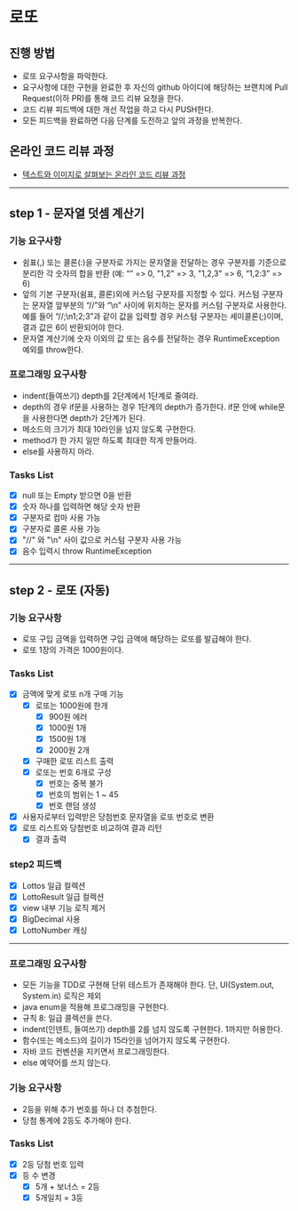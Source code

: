 # 로또
## 진행 방법
* 로또 요구사항을 파악한다.
* 요구사항에 대한 구현을 완료한 후 자신의 github 아이디에 해당하는 브랜치에 Pull Request(이하 PR)를 통해 코드 리뷰 요청을 한다.
* 코드 리뷰 피드백에 대한 개선 작업을 하고 다시 PUSH한다.
* 모든 피드백을 완료하면 다음 단계를 도전하고 앞의 과정을 반복한다.

## 온라인 코드 리뷰 과정
* [텍스트와 이미지로 살펴보는 온라인 코드 리뷰 과정](https://github.com/next-step/nextstep-docs/tree/master/codereview)

---

## step 1 - 문자열 덧셈 계산기

### 기능 요구사항
* 쉼표(,) 또는 콜론(:)을 구분자로 가지는 문자열을 전달하는 경우 구분자를 기준으로 분리한 각 숫자의 합을 반환 
(예: “” => 0, "1,2" => 3, "1,2,3" => 6, “1,2:3” => 6)
* 앞의 기본 구분자(쉼표, 콜론)외에 커스텀 구분자를 지정할 수 있다. 커스텀 구분자는 문자열 앞부분의 “//”와 “\n” 사이에 위치하는 문자를 커스텀 구분자로 사용한다. 예를 들어 “//;\n1;2;3”과 같이 값을 입력할 경우 커스텀 구분자는 세미콜론(;)이며, 결과 값은 6이 반환되어야 한다.
* 문자열 계산기에 숫자 이외의 값 또는 음수를 전달하는 경우 RuntimeException 예외를 throw한다.

### 프로그래밍 요구사항
* indent(들여쓰기) depth를 2단계에서 1단계로 줄여라.
* depth의 경우 if문을 사용하는 경우 1단계의 depth가 증가한다. if문 안에 while문을 사용한다면 depth가 2단계가 된다.
* 메소드의 크기가 최대 10라인을 넘지 않도록 구현한다.
* method가 한 가지 일만 하도록 최대한 작게 만들어라.
* else를 사용하지 마라.

### Tasks List
* [X] null 또는 Empty 받으면 0을 반환
* [X] 숫자 하나를 입력하면 해당 숫자 반환
* [X] 구분자로 컴마 사용 가능
* [X] 구분자로 콜론 사용 가능
* [X] "//" 와 "\n" 사이 값으로 커스텀 구분자 사용 가능
* [X] 음수 입력시 throw RuntimeException

---

## step 2 - 로또 (자동)

### 기능 요구사항
* 로또 구입 금액을 입력하면 구입 금액에 해당하는 로또를 발급해야 한다.
* 로또 1장의 가격은 1000원이다.

### Tasks List
- [X] 금액에 맞게 로또 n개 구매 기능
    - [X] 로또는 1000원에 한개
        - [X] 900원 에러
        - [X] 1000원 1개
        - [X] 1500원 1개
        - [X] 2000원 2개
    - [X] 구매한 로또 리스트 출력
    - [X] 로또는 번호 6개로 구성
        - [X] 번호는 중복 불가
        - [X] 번호의 범위는 1 ~ 45
        - [X] 번호 랜덤 생성
- [X] 사용자로부터 입력받은 당첨번호 문자열을 로또 번호로 변환
- [X] 로또 리스트와 당첨번호 비교하여 결과 리턴
    - [X] 결과 출력
   
### step2 피드백
- [X] Lottos 일급 컬렉션
- [X] LottoResult 일급 컬렉션
- [X] view 내부 기능 로직 제거
- [X] BigDecimal 사용
- [X] LottoNumber 캐싱
 
---

### 프로그래밍 요구사항
* 모든 기능을 TDD로 구현해 단위 테스트가 존재해야 한다. 단, UI(System.out, System.in) 로직은 제외
* java enum을 적용해 프로그래밍을 구현한다.
* 규칙 8: 일급 콜렉션을 쓴다.
* indent(인덴트, 들여쓰기) depth를 2를 넘지 않도록 구현한다. 1까지만 허용한다.
* 함수(또는 메소드)의 길이가 15라인을 넘어가지 않도록 구현한다.
* 자바 코드 컨벤션을 지키면서 프로그래밍한다.
* else 예약어를 쓰지 않는다.

### 기능 요구사항
* 2등을 위해 추가 번호를 하나 더 추첨한다.
* 당첨 통계에 2등도 추가해야 한다.

### Tasks List
- [X] 2등 당첨 번호 입력
- [X] 등 수 변경
    - [X] 5개 + 보너스 = 2등
    - [X] 5개일치 = 3등
